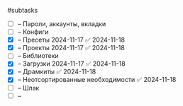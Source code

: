 #subtasks

- [ ] – Пароли, аккаунты, вкладки
- [ ] – Конфиги
- [x] – Пресеты 2024-11-17 ✅ 2024-11-18
- [x] – Проекты 2024-11-17 ✅ 2024-11-18
- [ ] – Библиотеки
- [x] – Загрузки 2024-11-17 ✅ 2024-11-18
- [x] – Драмкиты ✅ 2024-11-18
- [x] – Неотсортированные необходимости ✅ 2024-11-18
- [ ] – Шлак
- [ ] – 